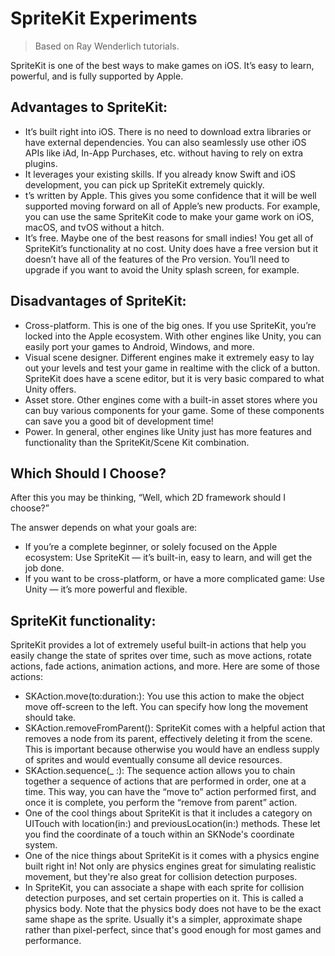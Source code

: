 # SpriteKit Experiments

> Based on Ray Wenderlich tutorials.

SpriteKit is one of the best ways to make games on iOS. It’s easy to learn, powerful, and is fully supported by Apple.

## Advantages to SpriteKit:
- It’s built right into iOS. There is no need to download extra libraries or have external dependencies. You can also seamlessly use other iOS APIs like iAd, In-App Purchases, etc. without having to rely on extra plugins.
- It leverages your existing skills. If you already know Swift and iOS development, you can pick up SpriteKit extremely quickly.
- t’s written by Apple. This gives you some confidence that it will be well supported moving forward on all of Apple’s new products. For example, you can use the same SpriteKit code to make your game work on iOS, macOS, and tvOS without a hitch.
- It’s free. Maybe one of the best reasons for small indies! You get all of SpriteKit’s functionality at no cost. Unity does have a free version but it doesn’t have all of the features of the Pro version. You’ll need to upgrade if you want to avoid the Unity splash screen, for example.

## Disadvantages of SpriteKit:
- Cross-platform. This is one of the big ones. If you use SpriteKit, you’re locked into the Apple ecosystem. With other engines like Unity, you can easily port your games to Android, Windows, and more.
- Visual scene designer. Different engines make it extremely easy to lay out your levels and test your game in realtime with the click of a button. SpriteKit does have a scene editor, but it is very basic compared to what Unity offers.
- Asset store. Other engines come with a built-in asset stores where you can buy various components for your game. Some of these components can save you a good bit of development time!
- Power. In general, other engines like Unity just has more features and functionality than the SpriteKit/Scene Kit combination.

## Which Should I Choose?
After this you may be thinking, “Well, which 2D framework should I choose?”

The answer depends on what your goals are:
- If you’re a complete beginner, or solely focused on the Apple ecosystem: Use SpriteKit — it’s built-in, easy to learn, and will get the job done.
- If you want to be cross-platform, or have a more complicated game: Use Unity — it’s more powerful and flexible.

## SpriteKit functionality:
SpriteKit provides a lot of extremely useful built-in actions that help you easily change the state of sprites over time, such as move actions, rotate actions, fade actions, animation actions, and more. Here are some of those actions:
- SKAction.move(to:duration:): You use this action to make the object move off-screen to the left. You can specify how long the movement should take.
- SKAction.removeFromParent(): SpriteKit comes with a helpful action that removes a node from its parent, effectively deleting it from the scene. This is important because otherwise you would have an endless supply of sprites and would eventually consume all device resources.
- SKAction.sequence(_ :): The sequence action allows you to chain together a sequence of actions that are performed in order, one at a time. This way, you can have the “move to” action performed first, and once it is complete, you perform the “remove from parent” action.
- One of the cool things about SpriteKit is that it includes a category on UITouch with location(in:) and previousLocation(in:) methods. These let you find the coordinate of a touch within an SKNode's coordinate system.
- One of the nice things about SpriteKit is it comes with a physics engine built right in! Not only are physics engines great for simulating realistic movement, but they're also great for collision detection purposes.
- In SpriteKit, you can associate a shape with each sprite for collision detection purposes, and set certain properties on it. This is called a physics body. Note that the physics body does not have to be the exact same shape as the sprite. Usually it's a simpler, approximate shape rather than pixel-perfect, since that's good enough for most games and performance.
